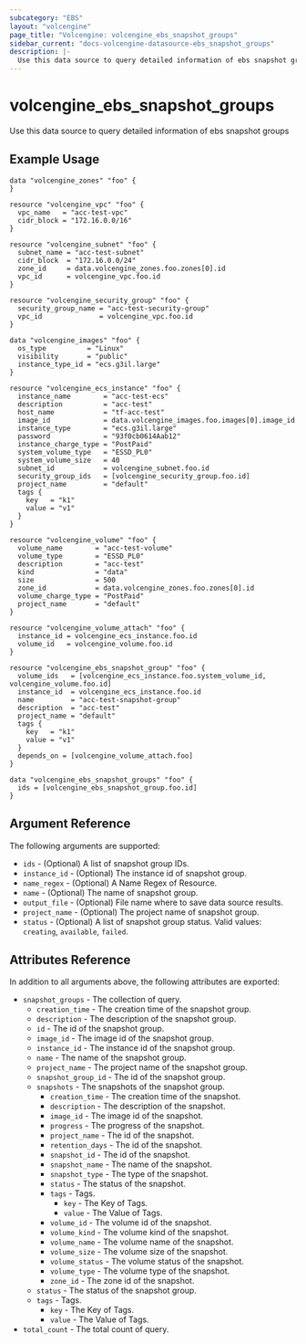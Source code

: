 ```yaml
---
subcategory: "EBS"
layout: "volcengine"
page_title: "Volcengine: volcengine_ebs_snapshot_groups"
sidebar_current: "docs-volcengine-datasource-ebs_snapshot_groups"
description: |-
  Use this data source to query detailed information of ebs snapshot groups
---
```

# volcengine_ebs_snapshot_groups
Use this data source to query detailed information of ebs snapshot groups
## Example Usage
```hcl
data "volcengine_zones" "foo" {
}

resource "volcengine_vpc" "foo" {
  vpc_name   = "acc-test-vpc"
  cidr_block = "172.16.0.0/16"
}

resource "volcengine_subnet" "foo" {
  subnet_name = "acc-test-subnet"
  cidr_block  = "172.16.0.0/24"
  zone_id     = data.volcengine_zones.foo.zones[0].id
  vpc_id      = volcengine_vpc.foo.id
}

resource "volcengine_security_group" "foo" {
  security_group_name = "acc-test-security-group"
  vpc_id              = volcengine_vpc.foo.id
}

data "volcengine_images" "foo" {
  os_type          = "Linux"
  visibility       = "public"
  instance_type_id = "ecs.g3il.large"
}

resource "volcengine_ecs_instance" "foo" {
  instance_name        = "acc-test-ecs"
  description          = "acc-test"
  host_name            = "tf-acc-test"
  image_id             = data.volcengine_images.foo.images[0].image_id
  instance_type        = "ecs.g3il.large"
  password             = "93f0cb0614Aab12"
  instance_charge_type = "PostPaid"
  system_volume_type   = "ESSD_PL0"
  system_volume_size   = 40
  subnet_id            = volcengine_subnet.foo.id
  security_group_ids   = [volcengine_security_group.foo.id]
  project_name         = "default"
  tags {
    key   = "k1"
    value = "v1"
  }
}

resource "volcengine_volume" "foo" {
  volume_name        = "acc-test-volume"
  volume_type        = "ESSD_PL0"
  description        = "acc-test"
  kind               = "data"
  size               = 500
  zone_id            = data.volcengine_zones.foo.zones[0].id
  volume_charge_type = "PostPaid"
  project_name       = "default"
}

resource "volcengine_volume_attach" "foo" {
  instance_id = volcengine_ecs_instance.foo.id
  volume_id   = volcengine_volume.foo.id
}

resource "volcengine_ebs_snapshot_group" "foo" {
  volume_ids   = [volcengine_ecs_instance.foo.system_volume_id, volcengine_volume.foo.id]
  instance_id  = volcengine_ecs_instance.foo.id
  name         = "acc-test-snapshot-group"
  description  = "acc-test"
  project_name = "default"
  tags {
    key   = "k1"
    value = "v1"
  }
  depends_on = [volcengine_volume_attach.foo]
}

data "volcengine_ebs_snapshot_groups" "foo" {
  ids = [volcengine_ebs_snapshot_group.foo.id]
}
```
## Argument Reference
The following arguments are supported:
* `ids` - (Optional) A list of snapshot group IDs.
* `instance_id` - (Optional) The instance id of snapshot group.
* `name_regex` - (Optional) A Name Regex of Resource.
* `name` - (Optional) The name of snapshot group.
* `output_file` - (Optional) File name where to save data source results.
* `project_name` - (Optional) The project name of snapshot group.
* `status` - (Optional) A list of snapshot group status. Valid values: `creating`, `available`, `failed`.

## Attributes Reference
In addition to all arguments above, the following attributes are exported:
* `snapshot_groups` - The collection of query.
    * `creation_time` - The creation time of the snapshot group.
    * `description` - The description of the snapshot group.
    * `id` - The id of the snapshot group.
    * `image_id` - The image id of the snapshot group.
    * `instance_id` - The instance id of the snapshot group.
    * `name` - The name of the snapshot group.
    * `project_name` - The project name of the snapshot group.
    * `snapshot_group_id` - The id of the snapshot group.
    * `snapshots` - The snapshots of the snapshot group.
        * `creation_time` - The creation time of the snapshot.
        * `description` - The description of the snapshot.
        * `image_id` - The image id of the snapshot.
        * `progress` - The progress of the snapshot.
        * `project_name` - The id of the snapshot.
        * `retention_days` - The id of the snapshot.
        * `snapshot_id` - The id of the snapshot.
        * `snapshot_name` - The name of the snapshot.
        * `snapshot_type` - The type of the snapshot.
        * `status` - The status of the snapshot.
        * `tags` - Tags.
            * `key` - The Key of Tags.
            * `value` - The Value of Tags.
        * `volume_id` - The volume id of the snapshot.
        * `volume_kind` - The volume kind of the snapshot.
        * `volume_name` - The volume name of the snapshot.
        * `volume_size` - The volume size of the snapshot.
        * `volume_status` - The volume status of the snapshot.
        * `volume_type` - The volume type of the snapshot.
        * `zone_id` - The zone id of the snapshot.
    * `status` - The status of the snapshot group.
    * `tags` - Tags.
        * `key` - The Key of Tags.
        * `value` - The Value of Tags.
* `total_count` - The total count of query.


